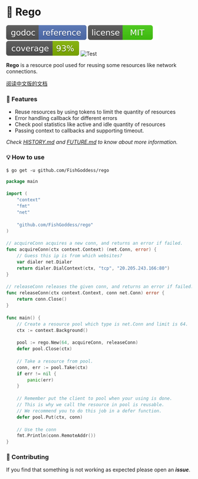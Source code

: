 # 🍦 Rego

[![Go Doc](_icons/godoc.svg)](https://pkg.go.dev/github.com/FishGoddess/rego)
[![License](_icons/license.svg)](https://opensource.org/licenses/MIT)
[![Coverage](_icons/coverage.svg)](_icons/coverage.svg)
![Test](https://github.com/FishGoddess/rego/actions/workflows/test.yml/badge.svg)

**Rego** is a resource pool used for reusing some resources like network connections.

[阅读中文版的文档](./README.md)

### 🍭 Features

* Reuse resources by using tokens to limit the quantity of resources
* Error handling callback for different errors
* Check pool statistics like active and idle quantity of resources
* Passing context to callbacks and supporting timeout.

_Check [HISTORY.md](./HISTORY.md) and [FUTURE.md](./FUTURE.md) to know about more information._

### 💡 How to use

```shell
$ go get -u github.com/FishGoddess/rego
```

```go
package main

import (
	"context"
	"fmt"
	"net"

	"github.com/FishGoddess/rego"
)

// acquireConn acquires a new conn, and returns an error if failed.
func acquireConn(ctx context.Context) (net.Conn, error) {
	// Guess this ip is from which websites?
	var dialer net.Dialer
	return dialer.DialContext(ctx, "tcp", "20.205.243.166:80")
}

// releaseConn releases the given conn, and returns an error if failed.
func releaseConn(ctx context.Context, conn net.Conn) error {
	return conn.Close()
}

func main() {
	// Create a resource pool which type is net.Conn and limit is 64.
	ctx := context.Background()

	pool := rego.New(64, acquireConn, releaseConn)
	defer pool.Close(ctx)

	// Take a resource from pool.
	conn, err := pool.Take(ctx)
	if err != nil {
		panic(err)
	}

	// Remember put the client to pool when your using is done.
	// This is why we call the resource in pool is reusable.
	// We recommend you to do this job in a defer function.
	defer pool.Put(ctx, conn)

	// Use the conn
	fmt.Println(conn.RemoteAddr())
}
```

### 👥 Contributing

If you find that something is not working as expected please open an _**issue**_.
